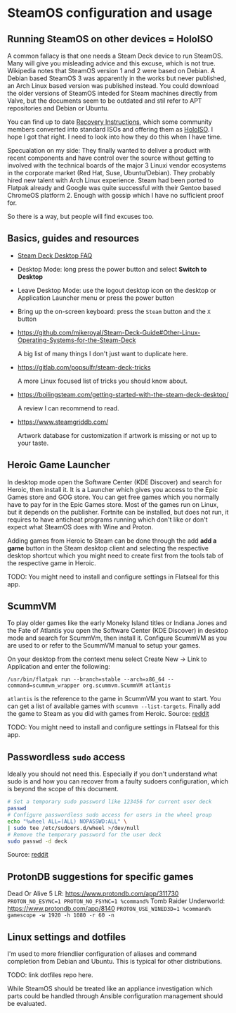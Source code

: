 # SteamOS configuration and usage

## Running SteamOS on other devices = HoloISO

A common fallacy is that one needs a Steam Deck device to run SteamOS. Many will
give you misleading advice and this excuse, which is not true. Wikipedia notes
that SteamOS version 1 and 2 were based on Debian. A Debian based SteamOS 3 was
apparently in the works but never published, an Arch Linux based version was
published instead. You could download the older versions of SteamOS inteded for
Steam machines directly from Valve, but the documents seem to be outdated and
stil refer to APT repositories and Debian or Ubuntu.

You can find up to date [Recovery Instructions][1], which some community members
converted into standard ISOs and offering them as [HoloISO][2]. I hope I got
that right. I need to look into how they do this when I have time.

Specualation on my side: They finally wanted to deliver a product with recent
components and have control over the source without getting to involved with the
technical boards of the major 3 Linuxi vendor ecosystems in the corporate market
(Red Hat, Suse, Ubuntu/Debian). They probably hired new talent with Arch Linux
experience.  Steam had been ported to Flatpak already and Google was quite
successful with their Gentoo based ChromeOS platform 2.  Enough with gossip
which I have no sufficient proof for.

So there is a way, but people will find excuses too.


## Basics, guides and resources

- [Steam Deck Desktop FAQ][3]

- Desktop Mode: long press the power button and select **Switch to Desktop**
- Leave Desktop Mode: use the logout desktop icon on the desktop or Application
  Launcher menu or press the power button
- Bring up the on-screen keyboard: press the `Steam` button and the `X` button

- https://github.com/mikeroyal/Steam-Deck-Guide#Other-Linux-Operating-Systems-for-the-Steam-Deck
  
  A big list of many things I don't just want to duplicate here.

- https://gitlab.com/popsulfr/steam-deck-tricks

  A more Linux focused list of tricks you should know about.

- https://boilingsteam.com/getting-started-with-the-steam-deck-desktop/

  A review I can recommend to read.

- https://www.steamgriddb.com/

  Artwork database for customization if artwork is missing or not up to your
  taste.


## Heroic Game Launcher

In desktop mode open the Software Center (KDE Discover) and search for Heroic,
then install it. It is a Launcher which gives you access to the Epic Games store
and GOG store. You can get free games which you normally have to pay for in the
Epic Games store. Most of the games run on Linux, but it depends on the
publisher. Fortnite can be installed, but does not run, it requires to have
anticheat programs running which don't like or don't expect what SteamOS does
with Wine and Proton.

Adding games from Heroic to Steam can be done through the add **add a game**
button in the Steam desktop client and selecting the respective desktop shortcut
which you might need to create first from the tools tab of the respective game
in Heroic.

TODO: You might need to install and configure settings in Flatseal for this app.


## ScummVM

To play older games like the early Moneky Island titles or Indiana Jones and the
Fate of Atlantis you open the Software Center (KDE Discover) in desktop mode and
search for ScummVm, then install it. Configure ScummVM as you are used to or
refer to the ScummVM manual to setup your games.

On your desktop from the context menu select Create New -> Link to Application
and enter the following:

```
/usr/bin/flatpak run --branch=stable --arch=x86_64 --command=scummvm_wrapper org.scummvm.ScummVM atlantis
```

`atlantis` is the reference to the game in ScummVM you want to start. You can
get a list of available games with `scummvm --list-targets`. Finally add the
game to Steam as you did with games from Heroic. Source: [reddit][4]

TODO: You might need to install and configure settings in Flatseal for this app.


## Passwordless `sudo` access

Ideally you should not need this. Especially if you don't understand what sudo is and how you can recover from a faulty sudoers configuration, which is beyond the scope of this document.

```bash
# Set a temporary sudo password like 123456 for current user deck
passwd
# Configure passwordless sudo access for users in the wheel group
echo "%wheel ALL=(ALL) NOPASSWD:ALL" \
| sudo tee /etc/sudoers.d/wheel >/dev/null
# Remove the temporary password for the user deck
sudo passwd -d deck
```

Source: [reddit][5]


## ProtonDB suggestions for specific games

Dead Or Alive 5 LR:  https://www.protondb.com/app/311730 `PROTON_NO_ESYNC=1 PROTON_NO_FSYNC=1 %command%`
Tomb Raider Underworld: https://www.protondb.com/app/8140 `PROTON_USE_WINED3D=1 %command% gamescope -w 1920 -h 1080 -r 60 -n`


## Linux settings and dotfiles

I'm used to more friendlier configuration of aliases and command completion from Debian and Ubuntu. This is typical for other distributions.

TODO: link dotfiles repo here.

While SteamOS should be treated like an appliance investigation which parts could be handled through Ansible configuration management should be evaluated.

[1]: https://help.steampowered.com/en/faqs/view/1B71-EDF2-EB6D-2BB3
[2]: https://github.com/theVakhovskeIsTaken/holoiso
[3]: https://help.steampowered.com/en/faqs/view/671A-4453-E8D2-323C
[4]: https://www.reddit.com/r/SteamDeck/comments/po1vg0/add_scummvm_games_to_your_steam_launcher/
[5]: https://www.reddit.com/r/SteamDeck/comments/t8ddl4/run_sudo_commands_without_a_password_on_steam_deck/
